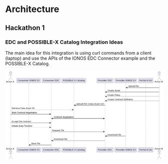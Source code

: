 # Architecture

## Hackathon 1

### EDC and POSSIBLE-X Catalog Integration Ideas

The main idea for this integration is using curl commands from a client (laptop) and use the APIs of the IONOS EDC Connector example and the POSSIBLE-X Catalog.

![Sequence Diagram](../../material/architecture/sequences/out/edc-possible-x-catalog-integration.png?raw=true "Sequence Diagram")

